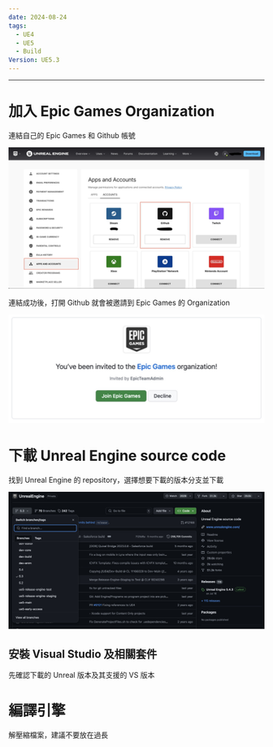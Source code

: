 ```yaml
---
date: 2024-08-24
tags:
  - UE4
  - UE5
  - Build
Version: UE5.3
---
```

---
# 加入 Epic Games Organization
連結自己的 Epic Games 和 Github 帳號

![screenshot 2024-08-24 at 4.34.33 PM](https://raw.githubusercontent.com/agin0634/DuriShen_DevNote/main/_Archives/Images/screenshot%202024-08-24%20at%204.34.33%20PM.jpg)

連結成功後，打開 Github 就會被邀請到 Epic Games 的 Organization 

![screenshot 2024-08-24 at 4.41.32 PM](https://raw.githubusercontent.com/agin0634/DuriShen_DevNote/main/_Archives/Images/screenshot%202024-08-24%20at%204.41.32%20PM.jpg)
<br>
# 下載 Unreal Engine source code
找到 Unreal Engine 的 repository，選擇想要下載的版本分支並下載

![screenshot 2024-08-24 at 4.46.10 PM](https://raw.githubusercontent.com/agin0634/DuriShen_DevNote/main/_Archives/Images/screenshot%202024-08-24%20at%204.46.10%20PM.jpg)
<br>
## 安裝 Visual Studio 及相關套件
先確認下載的 Unreal 版本及其支援的 VS 版本
<br>

# 編譯引擎
解壓縮檔案，建議不要放在過長